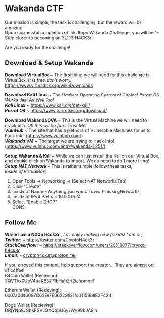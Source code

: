 # Wakanda CTF  
  
Our mission is simple, the task is challenging, but the reward will be amazing!  
Upon successful completion of this Repo Wakanda Challenge, you will be 1-Step closer to becoming an 3L1T3 H4CK3r!  
  
Are you ready for the challenge!  
  
## Download & Setup Wakanda  
**Download VirtualBox** ~ The first thing we will need for this challenge is VirtualBox. *It is free, don't worry!*  
https://www.virtualbox.org/wiki/Downloads  
  
**Download Kali Linux** ~ The *Hackers* Operating System of Choice! *Parrot OS Works Just As Well Too!*  
***Kali Linux*** ~ https://www.kali.org/get-kali/  
***Parrot OS*** ~ https://www.parrotsec.org/download/  
  
**Download Wakanda OVA** ~ This is the Virtual Machine we will need to crack into. *Oh this will be fun...Trust Me!*  
***VulnHub*** ~ The site that has a plethora of Vulnerable Machines for us to hack into! (https://www.vulnhub.com/)  
***Wakanda VM*** ~ The target we are trying to Hack Into! (https://www.vulnhub.com/entry/wakanda-1,251/)  
  
**Setup Wakanda & Kali** ~ While we can just install the Kali on our Virtual Box, and double click on Wakanda to import. We do need to do 1 more thing!  
***Setup NAT Network*** ~ This is rather simple, follow these tasks;  
*Inside of VirtualBox;*  
1) Open Tools -> Networking -> (Select NAT Networks Tab)  
2) Click "Create"  
3) Inside of Name ~ Anything you want. I used (HackingNetwork)  
4) Inside of IPv4 Prefix ~ 10.0.0.0/24  
5) Select "Enable DHCP"  
DONE!  
  
## Follow Me  
**While I am a N00b H4ck3r** *, I do enjoy making new friends! I am on;*  
***Twitter:*** ~ https://twitter.com/CryptoH4ck3r  
***StackOverflow:*** ~ https://stackoverflow.com/users/20818877/crypto-h4ck3r  
***Email:*** ~ cryptoh4ck3r@proton.me  
  
If you enjoyed this content, help support the creator... They are almost out of coffee!  
BitCoin Wallet (Recieving):  
3QVThxXUbV4uaKBBJP1bHahZH2iJhpmncT  
  
Etherum Wallet (Recieving):  
0x07a0d46097C63Ee7E66229821fc0115Bb0E2F424  
  
Doge Wallet (Recieving):  
DRjYNp9JGbkFSVL5tXQqbU6y8Wy99bJA8m  
